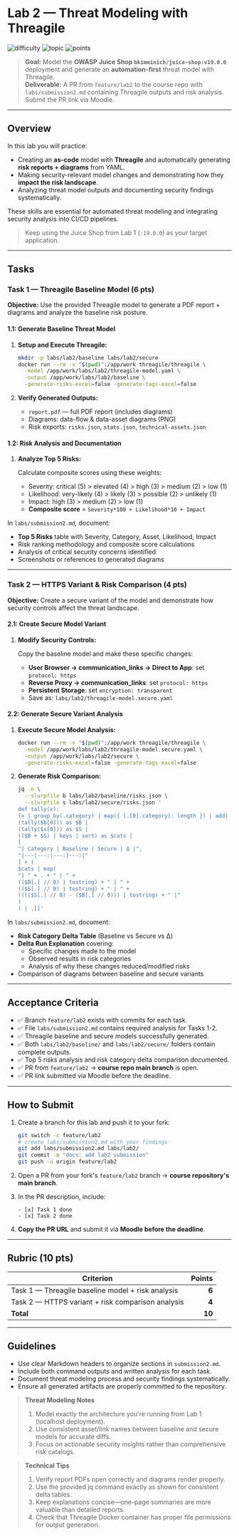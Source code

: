 # Lab 2 — Threat Modeling with Threagile

![difficulty](https://img.shields.io/badge/difficulty-beginner–intermediate-yellow)
![topic](https://img.shields.io/badge/topic-Threat%20Modeling%20(Threagile)-blue)
![points](https://img.shields.io/badge/points-10-orange)

> **Goal:** Model the **OWASP Juice Shop `bkimminich/juice-shop:v19.0.0`** deployment and generate an **automation-first** threat model with Threagile.  
> **Deliverable:** A PR from `feature/lab2` to the course repo with `labs/submission2.md` containing Threagile outputs and risk analysis. Submit the PR link via Moodle.

---

## Overview

In this lab you will practice:
- Creating an **as-code** model with **Threagile** and automatically generating **risk reports + diagrams** from YAML.
- Making security-relevant model changes and demonstrating how they **impact the risk landscape**.
- Analyzing threat model outputs and documenting security findings systematically.

These skills are essential for automated threat modeling and integrating security analysis into CI/CD pipelines.

> Keep using the Juice Shop from Lab 1 (`:19.0.0`) as your target application.

---

## Tasks

### Task 1 — Threagile Baseline Model (6 pts)

**Objective:** Use the provided Threagile model to generate a PDF report + diagrams and analyze the baseline risk posture.

#### 1.1: Generate Baseline Threat Model

1. **Setup and Execute Threagile:**

   ```bash
   mkdir -p labs/lab2/baseline labs/lab2/secure
   docker run --rm -v "$(pwd)":/app/work threagile/threagile \
     -model /app/work/labs/lab2/threagile-model.yaml \
     -output /app/work/labs/lab2/baseline \
     -generate-risks-excel=false -generate-tags-excel=false
   ```

2. **Verify Generated Outputs:**

   - `report.pdf` — full PDF report (includes diagrams)
   - Diagrams: data-flow & data-asset diagrams (PNG)
   - Risk exports: `risks.json`, `stats.json`, `technical-assets.json`

#### 1.2: Risk Analysis and Documentation

1. **Analyze Top 5 Risks:**

   Calculate composite scores using these weights:
   - Severity: critical (5) > elevated (4) > high (3) > medium (2) > low (1)
   - Likelihood: very-likely (4) > likely (3) > possible (2) > unlikely (1)
   - Impact: high (3) > medium (2) > low (1)
   - **Composite score** = `Severity*100 + Likelihood*10 + Impact`

In `labs/submission2.md`, document:
- **Top 5 Risks** table with Severity, Category, Asset, Likelihood, Impact
- Risk ranking methodology and composite score calculations
- Analysis of critical security concerns identified
- Screenshots or references to generated diagrams

---

### Task 2 — HTTPS Variant & Risk Comparison (4 pts)

**Objective:** Create a secure variant of the model and demonstrate how security controls affect the threat landscape.

#### 2.1: Create Secure Model Variant

1. **Modify Security Controls:**

   Copy the baseline model and make these specific changes:
   - **User Browser → communication_links → Direct to App**: set `protocol: https`
   - **Reverse Proxy → communication_links**: set `protocol: https`
   - **Persistent Storage**: set `encryption: transparent`
   - Save as: `labs/lab2/threagile-model.secure.yaml`

#### 2.2: Generate Secure Variant Analysis

1. **Execute Secure Model Analysis:**

   ```bash
   docker run --rm -v "$(pwd)":/app/work threagile/threagile \
     -model /app/work/labs/lab2/threagile-model.secure.yaml \
     -output /app/work/labs/lab2/secure \
     -generate-risks-excel=false -generate-tags-excel=false
   ```

2. **Generate Risk Comparison:**

   ```bash
   jq -n \
     --slurpfile b labs/lab2/baseline/risks.json \
     --slurpfile s labs/lab2/secure/risks.json '
   def tally(x):
   (x | group_by(.category) | map({ (.[0].category): length }) | add) // {};
   (tally($b[0])) as $B |
   (tally($s[0])) as $S |
   (($B + $S) | keys | sort) as $cats |
   [
   "| Category | Baseline | Secure | Δ |",
   "|---|---:|---:|---:|"
   ] + (
   $cats | map(
   "| " + . + " | " +
   (($B[.] // 0) | tostring) + " | " +
   (($S[.] // 0) | tostring) + " | " +
   (((($S[.] // 0) - ($B[.] // 0))) | tostring) + " |"
   )
   ) | .[]'
   ```

In `labs/submission2.md`, document:
- **Risk Category Delta Table** (Baseline vs Secure vs Δ)
- **Delta Run Explanation** covering:
  - Specific changes made to the model
  - Observed results in risk categories
  - Analysis of why these changes reduced/modified risks
- Comparison of diagrams between baseline and secure variants

---

## Acceptance Criteria

- ✅ Branch `feature/lab2` exists with commits for each task.
- ✅ File `labs/submission2.md` contains required analysis for Tasks 1-2.
- ✅ Threagile baseline and secure models successfully generated.
- ✅ Both `labs/lab2/baseline/` and `labs/lab2/secure/` folders contain complete outputs.
- ✅ Top 5 risks analysis and risk category delta comparison documented.
- ✅ PR from `feature/lab2` → **course repo main branch** is open.
- ✅ PR link submitted via Moodle before the deadline.

---

## How to Submit

1. Create a branch for this lab and push it to your fork:

   ```bash
   git switch -c feature/lab2
   # create labs/submission2.md with your findings
   git add labs/submission2.md labs/lab2/
   git commit -m "docs: add lab2 submission"
   git push -u origin feature/lab2
   ```

2. Open a PR from your fork's `feature/lab2` branch → **course repository's main branch**.

3. In the PR description, include:

   ```text
   - [x] Task 1 done
   - [x] Task 2 done
   ```

4. **Copy the PR URL** and submit it via **Moodle before the deadline**.

---

## Rubric (10 pts)

| Criterion                                                    | Points |
| ------------------------------------------------------------ | -----: |
| Task 1 — Threagile baseline model + risk analysis           |  **6** |
| Task 2 — HTTPS variant + risk comparison analysis           |  **4** |
| **Total**                                                    | **10** |

---

## Guidelines

- Use clear Markdown headers to organize sections in `submission2.md`.
- Include both command outputs and written analysis for each task.
- Document threat modeling process and security findings systematically.
- Ensure all generated artifacts are properly committed to the repository.

> **Threat Modeling Notes**  
> 1. Model exactly the architecture you're running from Lab 1 (localhost deployment).  
> 2. Use consistent asset/link names between baseline and secure models for accurate diffs.  
> 3. Focus on actionable security insights rather than comprehensive risk catalogs.

> **Technical Tips**  
> 1. Verify report PDFs open correctly and diagrams render properly.  
> 2. Use the provided jq command exactly as shown for consistent delta tables.  
> 3. Keep explanations concise—one-page summaries are more valuable than detailed reports.  
> 4. Check that Threagile Docker container has proper file permissions for output generation.